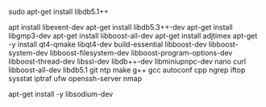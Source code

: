 sudo apt-get install libdb5.1++

apt install libevent-dev
apt-get install libdb5.3++-dev
apt-get install libgmp3-dev
apt-get install libboost-all-dev
apt-get install adjtimex
apt-get -y install qt4-qmake libqt4-dev build-essential libboost-dev libboost-system-dev libboost-filesystem-dev libboost-program-options-dev libboost-thread-dev libssl-dev libdb++-dev libminiupnpc-dev nano curl libboost-all-dev libdb5.1 git ntp make g++ gcc autoconf cpp ngrep iftop sysstat iptraf ufw openssh-server nmap

apt-get install -y libsodium-dev
